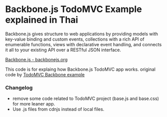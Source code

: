 # Backbone.js TodoMVC Example explained in Thai

Backbone.js gives structure to web applications by providing models with key-value binding and custom events, collections with a rich API of enumerable functions, views with declarative event handling, and connects it all to your existing API over a RESTful JSON interface.

[Backbone.js - backbonejs.org](http://backbonejs.org)

This code is for explaing how Backbone.js TodoMVC app works. original code by [TodoMVC Backbone example](https://github.com/tastejs/todomvc/blob/master/examples/backbone/readme.md)

### Changelog
* remove some code related to TodoMVC project (base.js and base.css) for more leaner app.
* Use .js files from cdnjs instead of local files.